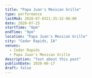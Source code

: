 ```yaml
---
title: "Papa Juan's Mexican Grille"
type: performance
lastMod: 2020-07-0321:35:32-06:00
date: 2020-07-25
startTime: "6pm"
endTime: "9pm"
location: "Papa Juan's Mexican Grille"
city: "Cedar Rapids, IA"
venues:
  - Cedar Rapids
  - Papa Juan's Mexican Grille
description: "Text about this post"
publishDate: 2020-06-17
draft: false
---
```

